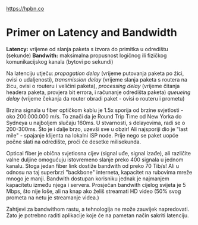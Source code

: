 https://hpbn.co

# Primer on Latency and Bandwidth
**Latency:** vrijeme od slanja paketa s izvora do primitka u odredištu (sekunde)
**Bandwith:** maksimalna propusnost logičnog ili fizičkog komunikacijskog kanala (bytovi po sekundi)

Na latenciju utječu:
  *propagation delay* (vrijeme putovanja paketa po žici, ovisi o udaljenosti),
  *transmission delay* (vrijeme slanja paketa s routera na žicu, ovisi o routeru i veličini paketa),
  *processing delay* (vrijeme čitanja headera paketa, provjera bit errora, i računanje odredišta paketa)
  *queueing delay* (vrijeme čekanja da router obradi paket - ovisi o routeru i prometu)

Brzina signala u fiber optičkom kablu je 1.5x sporija od brzine svjetlosti - oko 200.000.000 m/s.
To znači da je Round Trip Time od New Yorka do Sydneya u najboljem slučaju 160ms. U stvarnosti, s
delayovima, radi se o 200-300ms. Što je i dalje brzo, uzevši sve u obzir! Ali najsporiji dio je "last mile" -
spajanje klijenta na lokalni ISP node. Prije nego se paket uopće počne slati na odredište, proći će
desetke milisekunda.

Optical fiber je obična svjetlosna cijev (signal uđe, signal izađe), ali različite valne duljine omogućuju
istovremeno slanje preko 400 signala u jednom kanalu. Stoga jedan fiber link dostiže bandwith od preko 70 Tib/s!
Ali u odnosu na taj superbrzi "backbone" interneta, kapacitet na rubovima mreže mnogo je manji. Bandwith dostupan
korisniku jednak je najmanjem kapacitetu između njega i servera. Prosječan bandwith cijelog svijeta je 5 Mbps, što
nije loše, ali na knap ako želiš streamati HD video (50% svog prometa na netu je streamanje videa.)

Zahtjevi za bandwithom rastu, a tehnologija ne može zauvijek napredovati. Zato je potrebno raditi aplikacije koje će
na pametan način sakriti latenciju.
